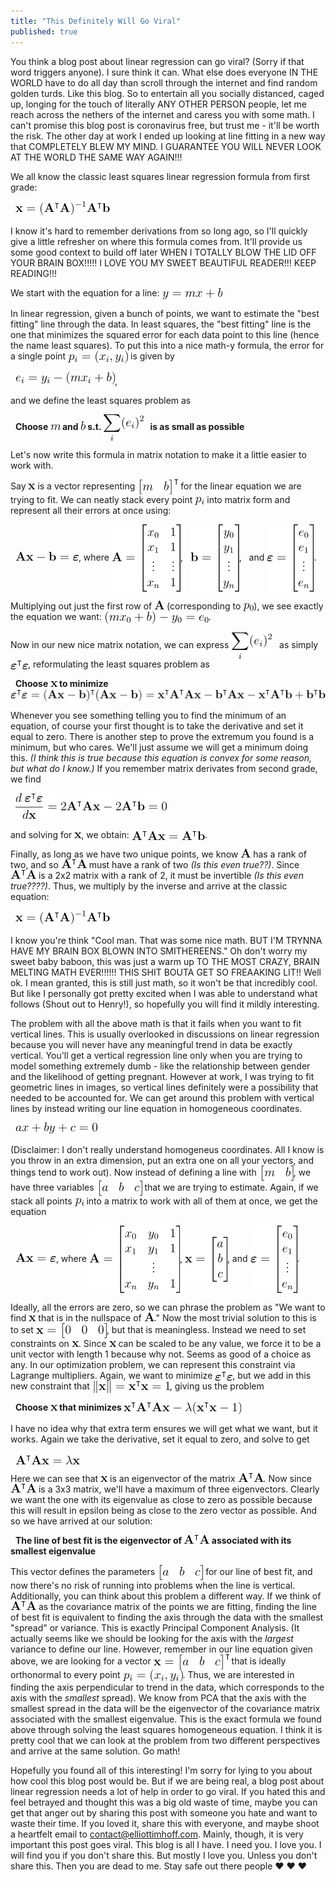 ```yaml
---
title: "This Definitely Will Go Viral"
published: true
---
```


<style>
.imageWithText{
	width:auto;
	height:auto;
	vertical-align: middle;
}
</style>

You think a blog post about linear regression can go viral?  (Sorry if that word triggers anyone).  I sure think it can.  What else does everyone IN THE WORLD have to do all day than scroll through the internet and find random golden turds.  Like this blog.  So to entertain all you socially distanced, caged up, longing for the touch of literally ANY OTHER PERSON people, let me reach across the nethers of the internet and caress you with some math.  I can't promise this blog post is coronavirus free, but trust me - it'll be worth the risk.  The other day at work I ended up looking at line fitting in a new way that COMPLETELY BLEW MY MIND. I GUARANTEE YOU WILL NEVER LOOK AT THE WORLD THE SAME WAY AGAIN!!!

We all know the classic least squares linear regression formula from first grade:

&nbsp;&nbsp;![eq1](/images/2020-03-19/equation1.png)

I know it's hard to remember derivations from so long ago, so I'll quickly give a little refresher on where this formula comes from.  It'll provide us some good context to build off later WHEN I TOTALLY BLOW THE LID OFF YOUR BRAIN BOX!!!!! I LOVE YOU MY SWEET BEAUTIFUL READER!!!  KEEP READING!!!

We start with the equation for a line: <img class="imageWithText" src="/images/2020-03-19/equation2.png">

In linear regression, given a bunch of points, we want to estimate the "best fitting" line through the data.  In least squares, the "best fitting" line is the one that minimizes the squared error for each data point to this line (hence the name least squares).  To put this into a nice math-y formula, the error for a single point <img class="imageWithText" src="/images/2020-03-19/equation3.png"> is given by

&nbsp;&nbsp;![eq4](/images/2020-03-19/equation4.png),

and we define the least squares problem as

&nbsp;&nbsp;**Choose ![m](/images/2020-03-19/m.png) and ![b](/images/2020-03-19/b.png) s.t. <img class="imageWithText" src="/images/2020-03-19/equation5.png"> &nbsp; is as small as possible**

Let's now write this formula in matrix notation to make it a little easier to work with.

Say ![x](/images/2020-03-19/x.png) is a vector representing <img class="imageWithText" src="/images/2020-03-19/m_and_b_t.png"> for the linear equation we are trying to fit.  We can neatly stack every point <img class="imageWithText" src="/images/2020-03-19/p_i.png"> into matrix form and represent all their errors at once using:

&nbsp;&nbsp;![eq6](/images/2020-03-19/equation6.png), where <img class="imageWithText" src="/images/2020-03-19/A_matrix1b.png">, &nbsp; <img class="imageWithText" src="/images/2020-03-19/b_vector1.png">, &nbsp; and <img class="imageWithText" src="/images/2020-03-19/epsilon_vector.png">.  

Multiplying out just the first row of ![A](/images/2020-03-19/A.png) (corresponding to <img class="imageWithText" src="/images/2020-03-19/p_0.png">), we see exactly the equation we want: <img class="imageWithText" src="/images/2020-03-19/equation7.png">.

Now in our new nice matrix notation, we can express <img class="imageWithText" src="/images/2020-03-19/equation5.png"> &nbsp; as simply <img class="imageWithText" src="/images/2020-03-19/ete.png">, reformulating the least squares problem as

&nbsp;&nbsp;**Choose ![x](/images/2020-03-19/x.png) to minimize <img class="imageWithText" src="/images/2020-03-19/equation8.png">**

Whenever you see something telling you to find the minimum of an equation, of course your first thought is to take the derivative and set it equal to zero.  There is another step to prove the extremum you found is a minimum, but who cares.  We'll just assume we will get a minimum doing this. *(I think this is true because this equation is convex for some reason, but what do I know.)*  If you remember matrix derivates from second grade, we find

&nbsp;&nbsp;![eq9](/images/2020-03-19/equation9.png)

and solving for ![x](/images/2020-03-19/x.png), we obtain: <img class="imageWithText" src="/images/2020-03-19/equation10.png">.

Finally, as long as we have two unique points, we know ![A](/images/2020-03-19/A.png) has a rank of two, and so ![AtA](/images/2020-03-19/AtA.png) must have a rank of two *(Is this even true??)*. Since ![AtA](/images/2020-03-19/AtA.png) is a 2x2 matrix with a rank of 2, it must be invertible *(Is this even true????)*.  Thus, we multiply by the inverse and arrive at the classic equation:

&nbsp;&nbsp;![eq1](/images/2020-03-19/equation1.png)

I know you're think "Cool man. That was some nice math. BUT I'M TRYNNA HAVE MY BRAIN BOX BLOWN INTO SMITHEREENS." Oh don't worry my sweet baby baboon, this was just a warm up TO THE MOST CRAZY, BRAIN MELTING MATH EVER!!!!!!  THIS SHIT BOUTA GET SO FREAAKING LIT!! Well ok. I mean granted, this is still just math, so it won't be that incredibly cool.  But like I personally got pretty excited when I was able to understand what follows (Shout out to Henry!), so hopefully you will find it mildly interesting.   

The problem with all the above math is that it fails when you want to fit vertical lines. This is usually overlooked in discussions on linear regression because you will never have any meaningful trend in data be exactly vertical. You'll get a vertical regression line only when you are trying to model something extremely dumb - like the relationship between gender and the likelihood of getting pregnant.  However at work, I was trying to fit geometric lines in images, so vertical lines definitely were a possibility that needed to be accounted for. We can get around this problem with vertical lines by instead writing our line equation in homogeneous coordinates. 

&nbsp;&nbsp;![eq11](/images/2020-03-19/equation11.png)

(Disclaimer: I don't really understand homogeneus coordinates. All I know is you throw in an extra dimension, put an extra one on all your vectors, and things tend to work out).  Now instead of defining a line with <img class="imageWithText" src="/images/2020-03-19/m_and_b.png">, we have three variables <img class="imageWithText" src="/images/2020-03-19/abc.png"> that we are trying to estimate.  Again, if we stack all points <img class="imageWithText" src="/images/2020-03-19/p_i.png"> into a matrix to work with all of them at once, we get the equation

&nbsp;&nbsp;![eq12](/images/2020-03-19/equation12.png), where <img class="imageWithText" src="/images/2020-03-19/A_matrix2.png">, <img class="imageWithText" src="/images/2020-03-19/x_vector2.png">, and <img class="imageWithText" src="/images/2020-03-19/epsilon_vector.png">.  

Ideally, all the errors are zero, so we can phrase the problem as "We want to find ![x](/images/2020-03-19/x.png) that is in the nullspace of ![A](/images/2020-03-19/A.png)."  Now the most trivial solution to this is to set <img class="imageWithText" src="/images/2020-03-19/x_is_zero.png">, but that is meaningless.  Instead we need to set constraints on ![x](/images/2020-03-19/x.png).  Since ![x](/images/2020-03-19/x.png) can be scaled to be any value, we force it to be a unit vector with length 1 because why not.  Seems as good of a choice as any.  In our optimization problem, we can represent this constraint via Lagrange multipliers.  Again, we want to minimize <img class="imageWithText" src="/images/2020-03-19/ete.png">, but we add in this new constraint that <img class="imageWithText" src="/images/2020-03-19/equation13.png">, giving us the problem 

&nbsp;&nbsp;**Choose ![x](/images/2020-03-19/x.png) that minimizes <img class="imageWithText" src="/images/2020-03-19/equation14.png">**

I have no idea why that extra term ensures we will get what we want, but it works.  Again we take the derivative, set it equal to zero, and solve to get 

&nbsp;&nbsp;<img class="imageWithText" src="/images/2020-03-19/equation15.png">

Here we can see that ![x](/images/2020-03-19/x.png) is an eigenvector of the matrix ![AtA](/images/2020-03-19/AtA.png).  Now since ![AtA](/images/2020-03-19/AtA.png) is a 3x3 matrix, we'll have a maximum of three eigenvectors.  Clearly we want the one with its eigenvalue as close to zero as possible because this will result in epsilon being as close to the zero vector as possible.  And so we have arrived at our solution:

&nbsp;&nbsp;**The line of best fit is the eigenvector of ![AtA](/images/2020-03-19/AtA.png) associated with its smallest eigenvalue**

This vector defines the parameters <img class="imageWithText" src="/images/2020-03-19/abc.png"> for our line of best fit, and now there's no risk of running into problems when the line is vertical.  Additionally, you can think about this problem a different way.  If we think of ![AtA](/images/2020-03-19/AtA.png) as the covariance matrix of the points we are fitting, finding the line of best fit is equivalent to finding the axis through the data with the smallest "spread" or variance.  This is exactly Principal Component Analysis.  (It actually seems like we should be looking for the axis with the *largest* variance to define our line.  However, remember in our line equation given above, we are looking for a vector <img class="imageWithText" src="/images/2020-03-19/equation16.png"> that is ideally orthonormal to every point <img class="imageWithText" src="/images/2020-03-19/equation3.png">.  Thus, we are interested in finding the axis perpendicular to trend in the data, which corresponds to the axis with the *smallest* spread).  We know from PCA that the axis with the smallest spread in the data will be the eigenvector of the covariance matrix associated with the smallest eigenvalue.  This is the exact formula we found above through solving the least squares homogeneous equation.  I think it is pretty cool that we can look at the problem from two different perspectives and arrive at the same solution.  Go math!

Hopefully you found all of this interesting!  I'm sorry for lying to you about how cool this blog post would be.  But if we are being real, a blog post about linear regression needs a lot of help in order to go viral.  If you hated this and feel betrayed and thought this was a big old waste of time, maybe you can get that anger out by sharing this post with someone you hate and want to waste their time.  If you loved it, share this with everyone, and maybe shoot a heartfelt email to <contact@elliottimhoff.com>.  Mainly, though, it is very important this post goes viral.  This blog is all I have.  I need you.  I love you.  I will find you if you don't share this.  But mostly I love you.  Unless you don't share this.  Then you are dead to me.  Stay safe out there people ❤️ ❤️ ❤️
